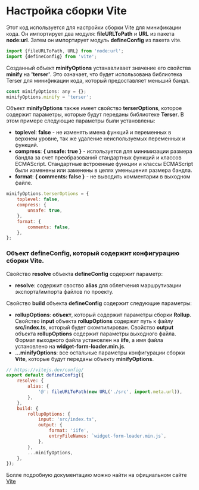 # Настройка сборки Vite

Этот код используется для настройки сборки Vite для минификации кода. Он импортирует два модуля: **fileURLToPath** и **URL** из пакета **node:url**. Затем он импортирует модуль **defineConfig** из пакета vite.

```js
import {fileURLToPath, URL} from 'node:url';
import {defineConfig} from 'vite';
```

Созданный объект **minifyOptions** устанавливает значение его свойства **minify** на **'terser'**. Это означает, что будет использована библиотека Terser для минификации кода, который предоставляет меньший бандл.

```js
const minifyOptions: any = {};
minifyOptions.minify = 'terser';
```

Объект **minifyOptions** также имеет свойство **terserOptions**, которое содержит параметры, которые будут переданы библиотеке **Terser**. В этом примере следующие параметры были установлены:

- **toplevel**: **false** - не изменять имена функций и переменных в верхнем уровне, так же удаление неиспользуемых переменных и функций.
- **compress**: **{ unsafe: true }** - используется для минимизации размера бандла за счет преобразований стандартных функций и классов ECMAScript. Стандартные встроенные функции и классы ECMAScript были изменены или заменены в целях уменьшения размера бандла.
- **format**: **{ comments: false }** - не выводить комментарии в выходном файле.

```js
minifyOptions.terserOptions = {
	toplevel: false,
	compress: {
		unsafe: true,
	},
	format: {
		comments: false,
	},
};
```

### Объект **defineConfig**, который содержит конфигурацию сборки **Vite**. 

Cвойство **resolve** объекта **defineConfig** содержит параметр:

- **resolve**: содержит своство **alias** для облегчения маршрутизации экспорта/импорта файлов по проекту.

Cвойство **build** объекта **defineConfig** содержит следующие параметры:

- **rollupOptions**: **объект**, который содержит параметры сборки **Rollup**. Свойство **input** объекта **rollupOptions** содержит путь к файлу **src/index.ts**, который будет скомпилирован. Свойство **output** объекта **rollupOptions** содержит параметры выходного файла. Формат выходного файла установлен на **iife**, а имя файла установлено на **widget-form-loader.min.js**.
- **...minifyOptions**: все остальные параметры конфигурации сборки **Vite**, которые будут переданы объекту **minifyOptions**.

```js
// https://vitejs.dev/config/
export default defineConfig({
	resolve: {
		alias: {
			'@': fileURLToPath(new URL('./src', import.meta.url)),
		},
	},
	build: {
		rollupOptions: {
			input: 'src/index.ts',
			output: {
				format: 'iife',
				entryFileNames: `widget-form-loader.min.js`,
			},
		},
		...minifyOptions,
	},
});
```

Болле подробную документацию можно найти на официальном сайте [Vite](https://vitejs.dev/config/)